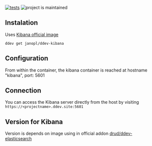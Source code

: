 [![tests](https://github.com/janopl/ddev-kibana/actions/workflows/tests.yml/badge.svg)](https://github.com/janopl/ddev-kibana/actions/workflows/tests.yml) ![project is maintained](https://img.shields.io/maintenance/yes/2022.svg)

## Instalation

Uses [Kibana official image](https://registry.hub.docker.com/_/kibana)

`ddev get janopl/ddev-kibana`

## Configuration 

From within the container, the kibana container is reached at hostname "kibana", port: 5601 

## Connection 

You can access the Kibana server directly from the host by visiting `https://<projectname>.ddev.site:5601`

## Version for Kibana

Version is depends on image using in official addon [drud/ddev-elasticsearch](https://github.com/drud/ddev-elasticsearch)  